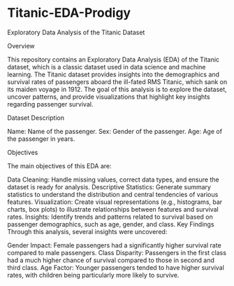 # Titanic-EDA-Prodigy

Exploratory Data Analysis of the Titanic Dataset

Overview

This repository contains an Exploratory Data Analysis (EDA) of the Titanic dataset, which is a classic dataset used in data science and machine learning. The Titanic dataset provides insights into the demographics and survival rates of passengers aboard the ill-fated RMS Titanic, which sank on its maiden voyage in 1912. The goal of this analysis is to explore the dataset, uncover patterns, and provide visualizations that highlight key insights regarding passenger survival.

Dataset Description

Name: Name of the passenger.
Sex: Gender of the passenger.
Age: Age of the passenger in years.

Objectives

The main objectives of this EDA are:

Data Cleaning: Handle missing values, correct data types, and ensure the dataset is ready for analysis.
Descriptive Statistics: Generate summary statistics to understand the distribution and central tendencies of various features.
Visualization: Create visual representations (e.g., histograms, bar charts, box plots) to illustrate relationships between features and survival rates.
Insights: Identify trends and patterns related to survival based on passenger demographics, such as age, gender, and class.
Key Findings
Through this analysis, several insights were uncovered:

Gender Impact: Female passengers had a significantly higher survival rate compared to male passengers.
Class Disparity: Passengers in the first class had a much higher chance of survival compared to those in second and third class.
Age Factor: Younger passengers tended to have higher survival rates, with children being particularly more likely to survive.
